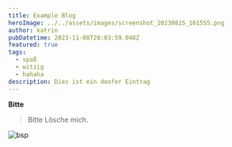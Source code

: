 ```yaml
---
title: Example Blog
heroImage: ../../assets/images/screenshot_20230815_161555.png
author: katrin
pubDatetime: 2023-11-08T20:03:59.048Z
featured: true
tags:
  - spaß
  - witzig
  - hahaha
description: Dies ist ein doofer Eintrag
---
```

**Bitte**

> Bitte Lösche mich.

![bsp](/assets/images/AstroPaper-v3.png "bsp")